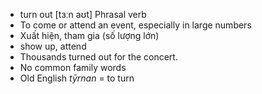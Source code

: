 - turn out	[tɜːn aʊt]	Phrasal verb
- To come or attend an event, especially in large numbers
- Xuất hiện, tham gia (số lượng lớn)
- show up, attend
- Thousands turned out for the concert.
- No common family words
- Old English *tȳrnan* = to turn